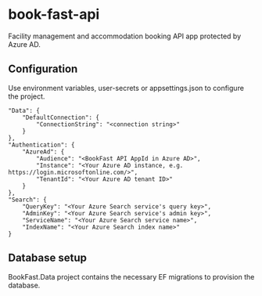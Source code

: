# book-fast-api

Facility management and accommodation booking API app protected by Azure AD.

## Configuration

Use environment variables, user-secrets or appsettings.json to configure the project.

```
"Data": {
	"DefaultConnection": {
		"ConnectionString": "<connection string>"
	}
},
"Authentication": {
	"AzureAd": {
		"Audience": "<BookFast API AppId in Azure AD>",
		"Instance": "<Your Azure AD instance, e.g. https://login.microsoftonline.com/>",
		"TenantId": "<Your Azure AD tenant ID>"
	}
},
"Search": {
	"QueryKey": "<Your Azure Search service's query key>",
	"AdminKey": "<Your Azure Search service's admin key>",
	"ServiceName": "<Your Azure Search service name>",
	"IndexName": "<Your Azure Search index name>"
}
```

## Database setup

BookFast.Data project contains the necessary EF migrations to provision the database.